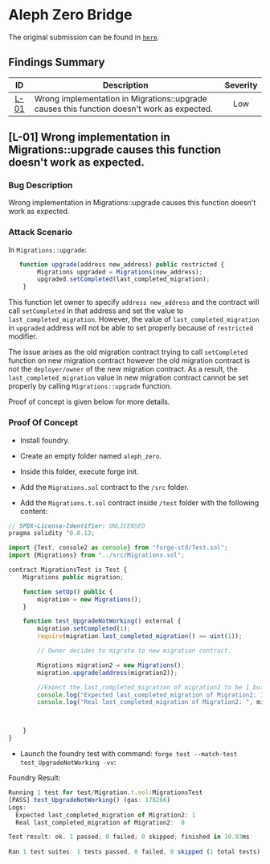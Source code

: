 # Aleph Zero Bridge

The original submission can be found in [`here`](https://github.com/hats-finance/Most--Aleph-Zero-Bridge-0xab7c1d45ae21e7133574746b2985c58e0ae2e61d/issues/3).

## Findings Summary

| ID | Description | Severity |
| :-: | - | :-: |
| [L-01](#l-01-wrong-implementation-in-migrationsupgrade-causes-this-function-doesnt-work-as-expected) | Wrong implementation in Migrations::upgrade causes this function doesn't work as expected. | Low |


## [L-01] Wrong implementation in Migrations::upgrade causes this function doesn't work as expected.

### Bug Description

Wrong implementation in Migrations::upgrade causes this function doesn't work as expected.


### Attack Scenario

In `Migrations::upgrade`:
```javascript
   function upgrade(address new_address) public restricted {
        Migrations upgraded = Migrations(new_address);
        upgraded.setCompleted(last_completed_migration);
    }

```

This function let owner to specify `address new_address` and the contract will call `setCompleted` in that address and set the value to `last_completed_migration`. However, the value of `last_completed_migration` in `upgraded` address will not be able to set properly because of `restricted` modifier.

The issue arises as the old migration contract trying to call `setCompleted` function on new migration contract however the old migration contract is not the `deployer/owner` of the new migration contract. As a result, the `last_completed_migration` value in new migration contract cannot be set properly by calling `Migrations::upgrade` function.

Proof of concept is given below for more details.

### Proof Of Concept

* Install foundry.

* Create an empty folder named `aleph_zero`.

* Inside this folder, execute forge init.

* Add the `Migrations.sol` contract to the `/src` folder.

* Add the `Migrations.t.sol` contract inside `/test` folder with the following content:

```javascript
// SPDX-License-Identifier: UNLICENSED
pragma solidity ^0.8.13;

import {Test, console2 as console} from "forge-std/Test.sol";
import {Migrations} from "../src/Migrations.sol";

contract MigrationsTest is Test {
    Migrations public migration;

    function setUp() public {
        migration = new Migrations();
    }

    function test_UpgradeNotWorking() external {
        migration.setCompleted(1);
        require(migration.last_completed_migration() == uint(1));

        // Owner decides to migrate to new migration contract.

        Migrations migration2 = new Migrations();
        migration.upgrade(address(migration2));

        //Expect the last_completed_migration of migration2 to be 1 but in reality the value is 0.
        console.log("Expected last_completed_migration of Migration2: 1");
        console.log("Real last_completed_migration of Migration2: ", migration2.last_completed_migration());



    }
}
```
* Launch the foundry test with command: `forge test --match-test test_UpgradeNotWorking -vv`:

Foundry Result:
```javascript
Running 1 test for test/Migration.t.sol:MigrationsTest
[PASS] test_UpgradeNotWorking() (gas: 178266)
Logs:
  Expected last_completed_migration of Migration2: 1
  Real last_completed_migration of Migration2:  0

Test result: ok. 1 passed; 0 failed; 0 skipped; finished in 10.93ms
 
Ran 1 test suites: 1 tests passed, 0 failed, 0 skipped (1 total tests)
```




